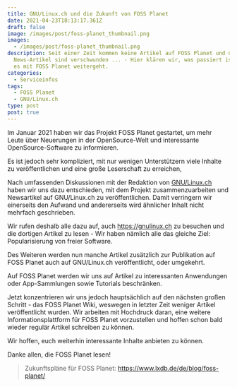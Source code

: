 ```yaml
---
title: GNU/Linux.ch und die Zukunft von FOSS Planet
date: 2021-04-23T18:13:17.361Z
draft: false
image: /images/post/foss-planet_thumbnail.png
images:
  - /images/post/foss-planet_thumbnail.png
description: Seit einer Zeit kommen keine Artikel auf FOSS Planet und die
  News-Artikel sind verschwunden ... - Hier klären wir, was passiert ist und wie
  es mit FOSS Planet weitergeht.
categories:
  - Serviceinfos
tags:
  - FOSS Planet
  - GNU/Linux.ch
type: post
post: true
---
```

Im Januar 2021 haben wir das Projekt FOSS Planet gestartet, um mehr Leute über Neuerungen in der OpenSource-Welt und interessante OpenSource-Software zu informieren. 

Es ist jedoch sehr kompliziert, mit nur wenigen Unterstützern viele Inhalte zu veröffentlichen und eine große Leserschaft zu erreichen,

Nach umfassenden Diskussionen mit der Redaktion von [GNU/Linux.ch](https://gnulinux.ch) haben wir uns dazu entschieden, mit dem Projekt zusammenzuarbeiten und Newsartikel auf GNU/Linux.ch zu veröffentlichen. Damit verringern wir einerseits den Aufwand und andererseits wird ähnlicher Inhalt nicht mehrfach geschrieben.

Wir rufen deshalb alle dazu auf, auch <https://gnulinux.ch> zu besuchen und die dortigen Artikel zu lesen - Wir haben nämlich alle das gleiche Ziel: Popularisierung von freier Software.

Des Weiteren werden nun manche Artikel zusätzlich zur Publikation auf FOSS Planet auch auf GNU/Linux.ch veröffentlicht, oder umgekehrt.

Auf FOSS Planet werden wir uns auf Artikel zu interessanten Anwendungen oder App-Sammlungen sowie Tutorials beschränken.

Jetzt konzentrieren wir uns jedoch hauptsächlich auf den nächsten großen Schritt - das FOSS Planet Wiki, weswegen in letzter Zeit weniger Artikel veröffentlicht wurden.
Wir arbeiten mit Hochdruck daran, eine weitere Informationsplattform für FOSS Planet vorzustellen und hoffen schon bald wieder regulär Artikel schreiben zu können.

Wir hoffen, euch weiterhin interessante Inhalte anbieten zu können.

Danke allen, die FOSS Planet lesen!

> Zukunftspläne für FOSS Planet: <https://www.lxdb.de/de/blog/foss-planet/>